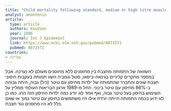 ```yaml
---
title: "Child mortality following standard, medium or high titre measles immunization in West Africa"
analyst: amantonio
article:
  type: article
  authors: Knudsen
  year: 1996
  journal: Int J Epidemiol
  link: https://www.ncbi.nlm.nih.gov/pubmed/8671571
  pubmed: 8671571
countries:
- אפריקה
---
```


השוואה של התמותה מחצבת בין מחוסנים ללא מחוסנים מעולם לא נערכה. אבל במספר מחקרים קליניים בגינאה-ביסאו, סנגל וגמביה השוו תמותה בעקבות חיסוני חצבת שונים והתברר שהתמותה של ילדות מחיסון עם טיטר (כיל) גבוה, היתה גבוהה ב-86% מחיסון עם טיטר בינוני.
החל מ-1989 ארגון הבריאות העולמי ממליץ על השימוש בחיסון בעל טיטר גבוה, ואף אחד לא יודע כמה ילדות החיסון הזה הרג. כמו כן לא ידוע בכמה התמותה הייתה יורדת אילו היו משתמשים בחיסון עם טיטר נמוך או שאם כלל לא היו מחסנים נגד חצבת.
